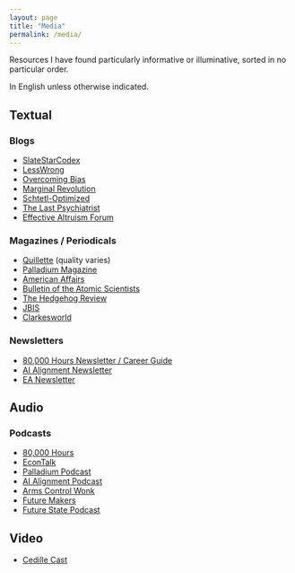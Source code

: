 ```yaml
---
layout: page
title: "Media"
permalink: /media/
---
```


Resources I have found particularly informative or illuminative, sorted in no particular order.

In English unless otherwise indicated.

## Textual

### Blogs

- [SlateStarCodex](https://slatestarcodex.com/)
- [LessWrong](https://www.lesswrong.com/)
- [Overcoming Bias](http://www.overcomingbias.com/)
- [Marginal Revolution](https://marginalrevolution.com/)
- [Schtetl-Optimized](https://www.scottaaronson.com/blog/)
- [The Last Psychiatrist](https://thelastpsychiatrist.com/)
- [Effective Altruism Forum](https://forum.effectivealtruism.org/)

### Magazines / Periodicals

- [Quillette](https://quillette.com/) (quality varies)
- [Palladium Magazine](https://palladiummag.com/)
- [American Affairs](https://americanaffairsjournal.org/)
- [Bulletin of the Atomic Scientists](https://thebulletin.org/current-issue/)
- [The Hedgehog Review](https://hedgehogreview.com/)
- [JBIS](https://www.jbis.org.uk/)
- [Clarkesworld](http://clarkesworldmagazine.com/)

### Newsletters

- [80,000 Hours Newsletter / Career Guide](https://80000hours.org/)
- [AI Alignment Newsletter](https://rohinshah.com/alignment-newsletter/)
- [EA Newsletter](https://www.effectivealtruism.org/ea-newsletter-archives/)

## Audio

### Podcasts

- [80,000 Hours](https://80000hours.org/podcast/)
- [EconTalk](https://www.econtalk.org/)
- [Palladium Podcast](https://palladiummag.com/2019/02/12/palladium-podcast-ep-1/)
- [AI Alignment Podcast](https://futureoflife.org/ai-alignment-podcast/)
- [Arms Control Wonk](https://www.armscontrolwonk.com/archive/author/podcast/)
- [Future Makers](https://audioboom.com/channels/4973983)
- [Future State Podcast](https://futurestatepodcast.com/)

## Video

- [Cedille Cast](https://www.youtube.com/channel/UCfV0BJz4nltlj-4yWNZ34lw)
